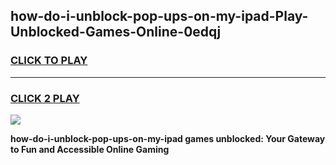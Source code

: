 
## how-do-i-unblock-pop-ups-on-my-ipad-Play-Unblocked-Games-Online-0edqj
<h3>
<a href="https://premium76.site?title=how-do-i-unblock-pop-ups-on-my-ipad&ref=25A">CLICK TO PLAY</a></h3>
<hr>

<h3>
<a href="https://premium76.site?title=how-do-i-unblock-pop-ups-on-my-ipad&ref=25A">CLICK 2 PLAY</a>
  
</h3>

<a href="https://premium76.site?title=how-do-i-unblock-pop-ups-on-my-ipad&ref=25A"><img src="https://clearcache.store/games.png"></a>


**how-do-i-unblock-pop-ups-on-my-ipad games unblocked: Your Gateway to Fun and Accessible Online Gaming**
